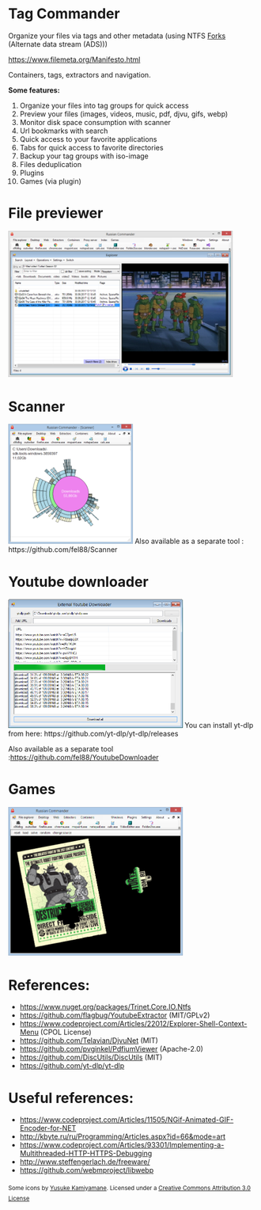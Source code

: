 # Tag Commander

Organize your files via tags and other metadata (using NTFS [Forks](https://en.wikipedia.org/wiki/Fork_(file_system)) (Alternate data stream (ADS)))

https://www.filemeta.org/Manifesto.html

Containers, tags, extractors and navigation. 

**Some features:**
1. Organize your files into tag groups for quick access
2. Preview your files (images, videos, music, pdf, djvu, gifs, webp)
3. Monitor disk space consumption with scanner
4. Url bookmarks with search
5. Quick access to your favorite applications
6. Tabs for quick access to favorite directories
7. Backup your tag groups with iso-image
8. Files deduplication
9. Plugins
10. Games (via plugin) 

# File previewer
<img width="90%" src="imgs/1.png"/>

# Scanner
<img width="50%" src="imgs/2.png"/>
Also available as a separate tool : https://github.com/fel88/Scanner

# Youtube downloader 
<img width="70%" src="imgs/4.png"/>
You can install yt-dlp from here: https://github.com/yt-dlp/yt-dlp/releases

Also available as a separate tool :https://github.com/fel88/YoutubeDownloader

# Games  
<img width="70%" src="imgs/3.png"/>

# References:
* https://www.nuget.org/packages/Trinet.Core.IO.Ntfs
* https://github.com/flagbug/YoutubeExtractor (MIT/GPLv2)
* https://www.codeproject.com/Articles/22012/Explorer-Shell-Context-Menu (CPOL License)
* https://github.com/Telavian/DjvuNet (MIT)
* https://github.com/pvginkel/PdfiumViewer (Apache-2.0)
* https://github.com/DiscUtils/DiscUtils (MIT)
* https://github.com/yt-dlp/yt-dlp

# Useful references:
* https://www.codeproject.com/Articles/11505/NGif-Animated-GIF-Encoder-for-NET 
* http://kbyte.ru/ru/Programming/Articles.aspx?id=66&mode=art
* https://www.codeproject.com/Articles/93301/Implementing-a-Multithreaded-HTTP-HTTPS-Debugging
* http://www.steffengerlach.de/freeware/
* https://github.com/webmproject/libwebp

<sub>Some icons by [Yusuke Kamiyamane](http://p.yusukekamiyamane.com/). Licensed under a [Creative Commons Attribution 3.0 License](http://creativecommons.org/licenses/by/3.0/)</sub>
